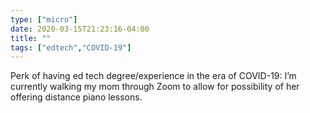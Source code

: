 ```yaml
---
type: ["micro"]
date: 2020-03-15T21:23:16-04:00
title: ""
tags: ["edtech","COVID-19"]
---
```

Perk of having ed tech degree/experience in the era of COVID-19: I’m currently walking my mom through Zoom to allow for possibility of her offering distance piano lessons.

